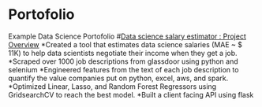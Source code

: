 # Portofolio
Example Data Science Portofolio
#[Data science salary estimator : Project Overview](https://github.com/PlayingNumbers/ds_salary_proj)
*Created a tool that estimates data science salaries (MAE ~ $ 11K) to help data scientists negotiate their income when they get a job.
*Scraped over 1000 job descriptions from glassdoor using python and selenium
*Engineered features from the text of each job description to quantify the value companies put on python, excel, aws, and spark.
*Optimized Linear, Lasso, and Random Forest Regressors using GridsearchCV to reach the best model.
*Built a client facing API using flask
